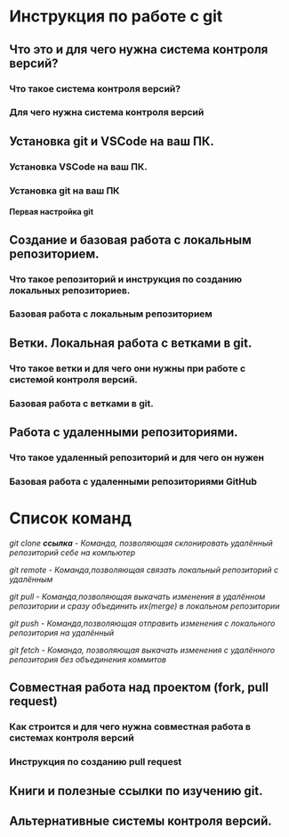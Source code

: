 # Инструкция по работе с git

## Что это и для чего нужна система контроля версий?

### Что такое система контроля версий?

### Для чего нужна система контроля версий

## Установка git и VSCode на ваш ПК.

### Установка VSCode на ваш ПК.

### Установка git на ваш ПК

#### Первая настройка git

## Создание и базовая работа с локальным репозиторием.

### Что такое репозиторий и инструкция по созданию локальных репозиториев.

### Базовая работа с локальным репозиторием

## Ветки. Локальная работа с ветками в git.

### Что такое ветки и для чего они нужны при работе с системой контроля версий.

### Базовая работа с ветками в git.

## Работа с удаленными репозиториями.

### Что такое удаленный репозиторий и для чего он нужен

### Базовая работа с удаленными репозиториями GitHub

# Список команд
 *git clone __ссылка__* - _Команда, позволяющая склонировать удалённый репозиторий себе на компьютер_

*git remote* - _Команда,позволяющая связать локальный репозиторий с удалённым_

*git pull* - _Команда,позволяющая выкачать изменения в удалённом репозитории и сразу объединить их(merge) в локальном репозитории_

*git push* - _Команда,позволяющая отправить изменения с локального репозитория на удалённый_

*git fetch* - _Команда, позволяющая выкачать изменения с удалённого репозитория без объединения коммитов_


## Совместная работа над проектом (fork, pull request)

### Как строится и для чего нужна совместная работа в системах контроля версий

### Инструкция по созданию pull request

## Книги и полезные ссылки по изучению git.

## Альтернативные системы контроля версий.
